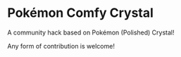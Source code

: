 # Pokémon Comfy Crystal

A community hack based on Pokémon (Polished) Crystal!
  
Any form of contribution is welcome!

